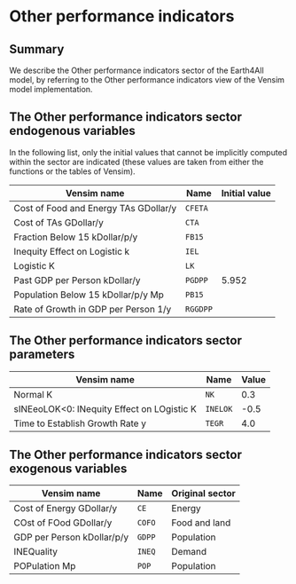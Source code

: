 # Other performance indicators
## Summary
We describe the Other performance indicators sector of the Earth4All model, by referring to the Other performance indicators view of the Vensim model implementation.

## The Other performance indicators sector endogenous variables

In the following list, only the initial values that cannot be implicitly computed within the sector are indicated (these values are taken from either the functions or the tables of Vensim).

| Vensim name | Name | Initial value |
| --- | --- | --- |
| Cost of Food and Energy TAs GDollar/y | `CFETA` |  |
| Cost of TAs GDollar/y | `CTA` |  |
| Fraction Below 15 kDollar/p/y | `FB15` |  |
| Inequity Effect on Logistic k | `IEL` |  |
| Logistic K | `LK` |  |
| Past GDP per Person kDollar/y | `PGDPP` | 5.952 |
| Population Below 15 kDollar/p/y Mp | `PB15` |  |
| Rate of Growth in GDP per Person 1/y | `RGGDPP` |  |

## The Other performance indicators sector parameters

| Vensim name | Name | Value |
| --- | --- | --- |
| Normal K | `NK` | 0.3 |
| sINEeoLOK<0: INequity Effect on LOgistic K | `INELOK` | -0.5 |
| Time to Establish Growth Rate y | `TEGR` | 4.0 |

## The Other performance indicators sector exogenous variables

| Vensim name | Name | Original sector |
| --- | --- | --- |
| Cost of Energy GDollar/y | `CE` | Energy |
| COst of FOod GDollar/y | `COFO` | Food and land |
| GDP per Person kDollar/p/y | `GDPP` | Population |
| INEQuality | `INEQ` | Demand |
| POPulation Mp | `POP` | Population |
